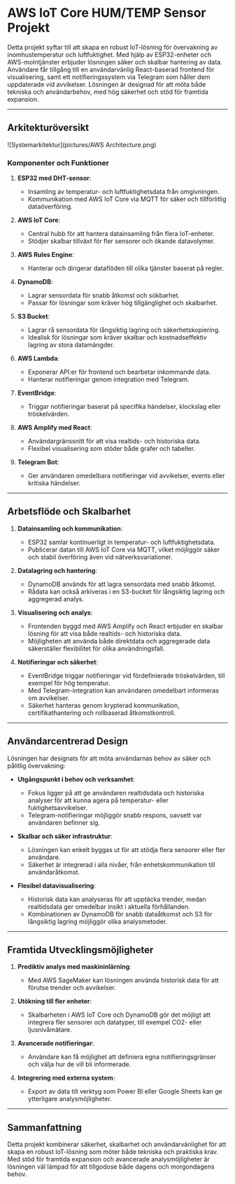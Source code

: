 # AWS IoT Core HUM/TEMP Sensor Projekt

Detta projekt syftar till att skapa en robust IoT-lösning för övervakning av inomhustemperatur och luftfuktighet. Med hjälp av ESP32-enheter och AWS-molntjänster erbjuder lösningen säker och skalbar hantering av data. Användare får tillgång till en användarvänlig React-baserad frontend för visualisering, samt ett notifieringssystem via Telegram som håller dem uppdaterade vid avvikelser. Lösningen är designad för att möta både tekniska och användarbehov, med hög säkerhet och stöd för framtida expansion.

---

## Arkitekturöversikt
![Systemarkitektur](pictures/AWS Architecture.png)


### Komponenter och Funktioner

1. **ESP32 med DHT-sensor**:
   - Insamling av temperatur- och luftfuktighetsdata från omgivningen.
   - Kommunikation med AWS IoT Core via MQTT för säker och tillförlitlig dataöverföring.

2. **AWS IoT Core**:
   - Central hubb för att hantera datainsamling från flera IoT-enheter.
   - Stödjer skalbar tillväxt för fler sensorer och ökande datavolymer.

3. **AWS Rules Engine**:
   - Hanterar och dirigerar dataflöden till olika tjänster baserat på regler.

4. **DynamoDB**:
   - Lagrar sensordata för snabb åtkomst och sökbarhet.
   - Passar för lösningar som kräver hög tillgänglighet och skalbarhet.
  
5. **S3 Bucket**:
   - Lagrar rå sensordata för långsiktig lagring och säkerhetskopiering.
   - Idealisk för lösningar som kräver skalbar och kostnadseffektiv lagring av stora datamängder.

6. **AWS Lambda**:
   - Exponerar API:er för frontend och bearbetar inkommande data.
   - Hanterar notifieringar genom integration med Telegram.

7. **EventBridge**:
   - Triggar notifieringar baserat på specifika händelser, klockslag eller tröskelvärden.

8. **AWS Amplify med React**:
   - Användargränssnitt för att visa realtids- och historiska data.
   - Flexibel visualisering som stöder både grafer och tabeller.

9. **Telegram Bot**:
   - Ger användaren omedelbara notifieringar vid avvikelser, events eller kritiska händelser.

---

## Arbetsflöde och Skalbarhet

1. **Datainsamling och kommunikation**:
   - ESP32 samlar kontinuerligt in temperatur- och luftfuktighetsdata.
   - Publicerar datan till AWS IoT Core via MQTT, vilket möjliggör säker och stabil överföring även vid nätverksvariationer.

2. **Datalagring och hantering**:
   - DynamoDB används för att lagra sensordata med snabb åtkomst.
   - Rådata kan också arkiveras i en S3-bucket för långsiktig lagring och aggregerad analys.

3. **Visualisering och analys**:
   - Frontenden byggd med AWS Amplify och React erbjuder en skalbar lösning för att visa både realtids- och historiska data.
   - Möjligheten att använda både direktdata och aggregerade data säkerställer flexibilitet för olika användningsfall.

4. **Notifieringar och säkerhet**:
   - EventBridge triggar notifieringar vid fördefinierade tröskelvärden, till exempel för hög temperatur.
   - Med Telegram-integration kan användaren omedelbart informeras om avvikelser.
   - Säkerhet hanteras genom krypterad kommunikation, certifikathantering och rollbaserad åtkomstkontroll.

---

## Användarcentrerad Design

Lösningen har designats för att möta användarnas behov av säker och pålitlig övervakning:

- **Utgångspunkt i behov och verksamhet**:
   - Fokus ligger på att ge användaren realtidsdata och historiska analyser för att kunna agera på temperatur- eller fuktighetsavvikelser.
   - Telegram-notifieringar möjliggör snabb respons, oavsett var användaren befinner sig.

- **Skalbar och säker infrastruktur**:
   - Lösningen kan enkelt byggas ut för att stödja flera sensorer eller fler användare.
   - Säkerhet är integrerad i alla nivåer, från enhetskommunikation till användaråtkomst.

- **Flexibel datavisualisering**:
   - Historisk data kan analyseras för att upptäcka trender, medan realtidsdata ger omedelbar insikt i aktuella förhållanden.
   - Kombinationen av DynamoDB för snabb dataåtkomst och S3 för långsiktig lagring möjliggör olika analysmetoder.

---

## Framtida Utvecklingsmöjligheter

1. **Prediktiv analys med maskininlärning**:
   - Med AWS SageMaker kan lösningen använda historisk data för att förutse trender och avvikelser.

2. **Utökning till fler enheter**:
   - Skalbarheten i AWS IoT Core och DynamoDB gör det möjligt att integrera fler sensorer och datatyper, till exempel CO2- eller ljusnivåmätare.

3. **Avancerade notifieringar**:
   - Användare kan få möjlighet att definiera egna notifieringsgränser och välja hur de vill bli informerade.

4. **Integrering med externa system**:
   - Export av data till verktyg som Power BI eller Google Sheets kan ge ytterligare analysmöjligheter.

---

## Sammanfattning

Detta projekt kombinerar säkerhet, skalbarhet och användarvänlighet för att skapa en robust IoT-lösning som möter både tekniska och praktiska krav. Med stöd för framtida expansion och avancerade analysmöjligheter är lösningen väl lämpad för att tillgodose både dagens och morgondagens behov.

